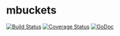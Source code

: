 # mbuckets
[![Build Status](https://drone.io/github.com/abhigupta912/mbuckets/status.png)](https://drone.io/github.com/abhigupta912/mbuckets/latest) [![Coverage Status](https://coveralls.io/repos/abhigupta912/mbuckets/badge.svg?branch=master&service=github)](https://coveralls.io/github/abhigupta912/mbuckets?branch=master) [![GoDoc](https://godoc.org/github.com/abhigupta912/mbuckets?status.svg)](https://godoc.org/github.com/abhigupta912/mbuckets)
